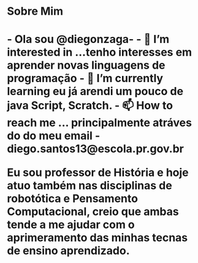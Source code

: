 <html
   >
   <h1> Sobre Mim <h1/>
- Ola sou @diegonzaga- 
- 👀 I’m interested in ...tenho interesses em  aprender  novas linguagens de programação
- 🌱 I’m currently learning eu já arendi um pouco de java Script, Scratch. 
- 📫 How to reach me ... principalmente atráves do do meu email -  diego.santos13@escola.pr.gov.br

Eu sou professor de História e hoje atuo também nas disciplinas de robotótica e Pensamento Computacional, creio que ambas tende a me ajudar com o aprimeramento das 
minhas tecnas de ensino aprendizado.
>
